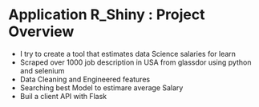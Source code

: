 # Application R_Shiny : Project Overview
* I try to create a tool that estimates data Science salaries for learn
* Scraped over 1000 job description in USA from glassdor using python and selenium
* Data Cleaning and Engineered features
* Searching best Model to estimare average Salary
* Buil a client API with Flask

